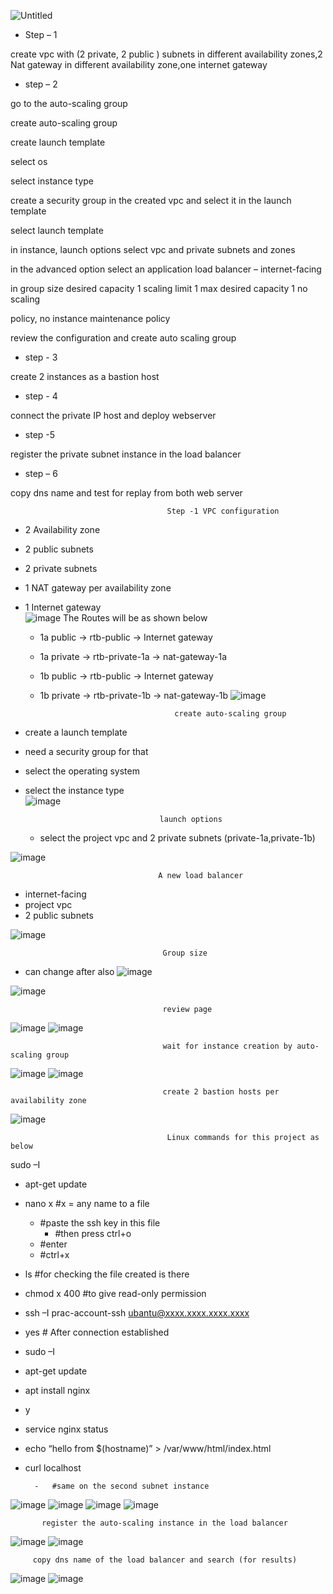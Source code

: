 ![Untitled](https://github.com/Tanay03Trivedi/1st-project/assets/160705084/5b7a4b59-14e8-469f-9454-55535587b7ac)

- Step – 1 

create vpc with (2 private, 2 public ) subnets in different availability zones,2 Nat gateway in different availability zone,one internet gateway

- step – 2

go to the auto-scaling group

 create auto-scaling group

 create launch template
 
 select os
 
 select instance type

 create a security group in the created vpc  and select it in the launch template

 select launch template

 in instance, launch options select vpc and private subnets and zones

 in the advanced option select an application load balancer – internet-facing

 in group size desired capacity 1 scaling limit 1 max desired capacity 1 no scaling
 
 policy, no instance maintenance policy

 review the configuration and create auto scaling group

- step - 3

 create 2 instances as a bastion host
 
- step - 4

connect the private IP host and deploy webserver

 - step -5

 register the private subnet instance in the load balancer
 
 - step – 6
 
 copy dns name and test for replay from both web server





                                       Step -1 VPC configuration

- 2 Availability zone
- 2 public subnets
- 2 private subnets
- 1 NAT gateway per availability zone
- 1 Internet gateway                                      
![image](https://github.com/Tanay03Trivedi/1st-project/assets/160705084/82633785-bd2f-4ba3-b07b-b0d5d803cb6c)
                                      The Routes will be as shown below
  - 1a public -> rtb-public -> Internet gateway
  - 1a private -> rtb-private-1a -> nat-gateway-1a
  - 1b public -> rtb-public -> Internet gateway
  - 1b private -> rtb-private-1b -> nat-gateway-1b
![image](https://github.com/Tanay03Trivedi/1st-project/assets/160705084/159f4ea2-3921-410d-b2fc-7fda021123d2)

                                      create auto-scaling group
 - create a launch template
 - need a security group for that
 - select the operating system
 - select the instance type   
![image](https://github.com/Tanay03Trivedi/1st-project/assets/160705084/d84847f9-4b41-4088-adc0-8fbca74f1604)

                                     launch options
   - select the project vpc and 2 private subnets (private-1a,private-1b)

![image](https://github.com/Tanay03Trivedi/1st-project/assets/160705084/bd6062de-7089-4ac2-880d-81bc0549ea00)

                                     A new load balancer
   - internet-facing
   - project vpc
   - 2 public subnets
                                  
![image](https://github.com/Tanay03Trivedi/1st-project/assets/160705084/5bdaa519-d5f0-459b-8e4c-fc872ae117e6)

                                      Group size
- can change after also
![image](https://github.com/Tanay03Trivedi/1st-project/assets/160705084/5ff62dd5-3aa9-4176-87e0-5eb5c371dcff)

![image](https://github.com/Tanay03Trivedi/1st-project/assets/160705084/7a535c27-67c4-4c7d-9ef2-ddb877374f01)

                                      review page 

![image](https://github.com/Tanay03Trivedi/1st-project/assets/160705084/ba239962-f603-40fe-89ae-178c58fa92bc)
![image](https://github.com/Tanay03Trivedi/1st-project/assets/160705084/61099dd3-bef7-4d2c-bb24-4d6da1c56893)

                                      wait for instance creation by auto-scaling group
 
![image](https://github.com/Tanay03Trivedi/1st-project/assets/160705084/1e1e5dfd-ef79-464e-9d51-88ae1d70cbdb)
![image](https://github.com/Tanay03Trivedi/1st-project/assets/160705084/837d5639-7010-4ba4-80a1-586ec9d3bd71)

                                      create 2 bastion hosts per availability zone
                                      
![image](https://github.com/Tanay03Trivedi/1st-project/assets/160705084/f29b3247-50a2-4c29-9b33-405137a7789f)

                                       Linux commands for this project as below
sudo –I
 - apt-get update
 - nano x		#x = any name to a file
	- 	#paste the ssh key in this file 
		- #then press ctrl+o 
	- 	#enter
	-	#ctrl+x
 - ls                    		#for checking the file created is there
- chmod  x 400    	#to give read-only permission 
 - ssh –I prac-account-ssh ubantu@xxxx.xxxx.xxxx.xxxx
 - yes
		# After connection established
 - sudo –I
- apt-get update
- apt install nginx 
 - y
- service nginx status
- echo “hello from $(hostname)” > /var/www/html/index.html
- curl localhost  



		-	#same on the second subnet instance
   
![image](https://github.com/Tanay03Trivedi/1st-project/assets/160705084/17b6d301-0e09-45f1-8b32-2da7be5cd20d)
![image](https://github.com/Tanay03Trivedi/1st-project/assets/160705084/05e26778-6939-4149-a68c-a2dcb7dcbffb)
![image](https://github.com/Tanay03Trivedi/1st-project/assets/160705084/ed2284fd-f0b3-4d3f-a13f-b0425cbfc1c1)
![image](https://github.com/Tanay03Trivedi/1st-project/assets/160705084/446fe9f2-c3d1-4d83-83a1-c07a5b777fef)

           register the auto-scaling instance in the load balancer

![image](https://github.com/Tanay03Trivedi/1st-project/assets/160705084/4370c2f3-cf17-433c-91ec-6a086fc2af63)
![image](https://github.com/Tanay03Trivedi/1st-project/assets/160705084/35b3b88e-52dc-48ef-bd58-2becea91b1ae)


         copy dns name of the load balancer and search (for results)
![image](https://github.com/Tanay03Trivedi/1st-project/assets/160705084/c02da625-cf9e-46fd-b45e-b38924cd3922)
![image](https://github.com/Tanay03Trivedi/1st-project/assets/160705084/fb2bb03d-4ff7-4aa5-a09f-2d868c0da6f2)


